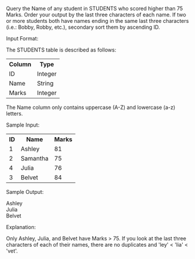 Query the Name of any student in STUDENTS who scored higher than 75 Marks. Order your output by the last three characters of each name. If two or more students both have names ending in the same last three characters (i.e.: Bobby, Robby, etc.), secondary sort them by ascending ID.

Input Format:

The STUDENTS table is described as follows:
<table>
  <tr>
    <th>Column</th>
    <th>Type</th>
  </tr>
  <tr>
    <td>ID</td>
    <td>Integer</td>
  </tr>
  <tr>
    <td>Name</td>
    <td>String</td>
  </tr>
  <tr>
    <td>Marks</td>
    <td>Integer</td>
  </tr>
</table>

The Name column only contains uppercase (A-Z) and lowercase (a-z) letters.

Sample Input:

<table>
  <tr>
    <th>ID</th>
    <th>Name</th>
    <th>Marks</th>
  </tr>
  <tr>
    <td>1</td>
    <td>Ashley</td>
    <td>81</td>
  </tr>
  <tr>
    <td>2</td>
    <td>Samantha</td>
    <td>75</td>
  </tr>
  <tr>
    <td>4</td>
    <td>Julia</td>
    <td>76</td>
  </tr>
  </tr>
  <tr>
    <td>3</td>
    <td>Belvet</td>
    <td>84</td>
  </tr>
</table>

Sample Output:

Ashley<br>
Julia<br>
Belvet

Explanation:

Only Ashley, Julia, and Belvet have Marks > 75. If you look at the last three characters of each of their names, there are no duplicates and 'ley' < 'lia' < 'vet'.
